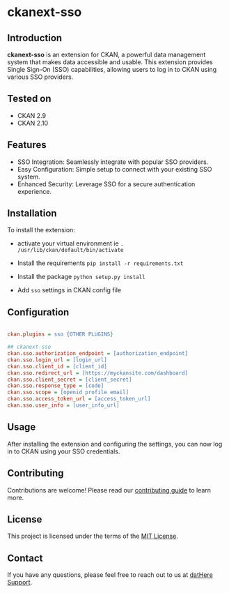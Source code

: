 # ckanext-sso

## Introduction
**ckanext-sso** is an extension for CKAN, a powerful data management system that makes data accessible and usable. This extension provides Single Sign-On (SSO) capabilities, allowing users to log in to CKAN using various SSO providers.

## Tested on
- CKAN 2.9
- CKAN 2.10

## Features

* SSO Integration: Seamlessly integrate with popular SSO providers.
* Easy Configuration: Simple setup to connect with your existing SSO system.
* Enhanced Security: Leverage SSO for a secure authentication experience.

## Installation

To install the extension:

- activate your virtual environment ie `. /usr/lib/ckan/default/bin/activate`

- Install the requirements `pip install -r requirements.txt`

- Install the package `python setup.py install`

- Add `sso` settings in CKAN config file

## Configuration

``` ini

ckan.plugins = sso {OTHER PLUGINS}

## ckanext-sso
ckan.sso.authorization_endpoint = [authorization_endpoint]
ckan.sso.login_url = [login_url]
ckan.sso.client_id = [client_id]
ckan.sso.redirect_url = [https://myckansite.com/dashboard]
ckan.sso.client_secret = [client_secret]
ckan.sso.response_type = [code]
ckan.sso.scope = [openid profile email]
ckan.sso.access_token_url = [access_token_url]
ckan.sso.user_info = [user_info_url]
```

## Usage

After installing the extension and configuring the settings, you can now log in to CKAN using your SSO credentials.

## Contributing

Contributions are welcome! Please read our [contributing guide](CONTRIBUTING.md) to learn more.

## License

This project is licensed under the terms of the [MIT License](LICENSE).

## Contact

If you have any questions, please feel free to reach out to us at [
datHere Support](mailto:<support@dathere.com>).
